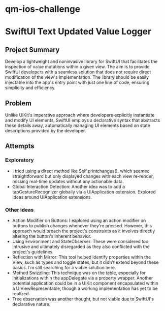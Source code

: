 # qm-ios-challenge

# SwiftUI Text Updated Value Logger

## Project Summary

Develop a lightweight and noninvasive library for SwiftUI that facilitates the inspection of value mutations within a given view. The aim is to provide SwiftUI developers with a seamless solution that does not require direct modification of the view's implementation. The library should be easily injectable into the app's entry point with just one line of code, ensuring simplicity and efficiency. 

## Problem

Unlike UIKit's imperative approach where developers explicitly instantiate and modify UI elements, SwiftUI employs a declarative syntax that abstracts these details away, automatically managing UI elements based on state descriptions provided by the developer. 

## Attempts

### Exploratory

- I tried using a direct method like Self.printchanges(), which seemed straightforward but only displayed changes with each view re-render, missing real-time updates without any actionable data.
- Global Interaction Detection: Another idea was to add a tapGestureRecognizer globally via a UIApplication extension. Explored ideas around UIApplication extensions. 

### Other ideas
  
- Action Modifier on Buttons: I explored using an action modifier on buttons to publish changes whenever they're pressed. However, this approach would breach the project's constraints as it involves directly altering the button's inherent behavior.
- Using Environment and StateObserver: These were considered too intrusive and ultimately disregarded as they also conflicted with the project's guidelines.
- Reflection with Mirror: This tool helped identify properties within the View, such as types and toggle states, but it didn’t extend beyond these basics. I’m still searching for a viable solution here.
- Method Swizzling: This technique was on the table, especially for initializations within the appDelegate via a property wrapper. Another potential application could be in a UIKit component encapsulated within a UIViewRepresentable, though a working implementation has yet to be realized.
- Tree observation was another thought, but not viable due to SwiftUI's declarative nature.
